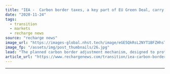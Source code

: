 ```yaml
---
title: "IEA -  Carbon border taxes, a key part of EU Green Deal, carry 'big risk' of international trade wars"
date: "2020-11-24"
tags: 
  - transition
  - markets
  - recharge news
source: "recharge news"
image_url: "https://images-global.nhst.tech/image/eGE5QkRsL2NYT1BFZHhsTnJsQ1RKUjl6UFNqWEszQWVDOG9wL0xBZWRsYz0=/nhst/binary/8cf2e261e7a8bab42af4d9f197645328"
image_fp: "/assets/img/post_thumbnails/26.jpg"
lead: "The planned carbon border adjustment mechanism, designed to protect jobs and reduce emissions, may backfire on the bloc, IEA renewables boss tells Recharge"
article_url: "https://www.rechargenews.com/transition/iea-carbon-border-taxes-a-key-part-of-eu-green-deal-carry-big-risk-of-international-trade-wars/2-1-915965"
---
```


---

